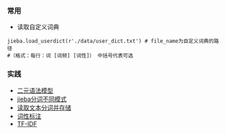 ### 常用
* 读取自定义词典

```
jieba.load_userdict(r'./data/user_dict.txt') # file_name为自定义词典的路径  
#（格式：每行：词 [词频] [词性]） 中括号代表可选
```

### 实践
* [二元语法模型](./jieba_cut_ngram.py)
* [jieba分词不同模式](./jieba_cut.ipynb)
* [读取文本分词并存储](./read_save.ipynb)
* [词性标注](./cixing.py)
* [TF-IDF](./if-idf.py)
